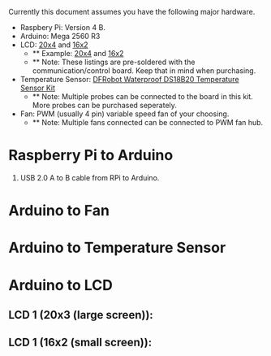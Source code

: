 Currently this document assumes you have the following major hardware.
- Raspbery Pi: Version 4 B.
- Arduino: Mega 2560 R3
- LCD: [20x4](https://www.amazon.com/s?k=20x4+lcd+i2c&crid=11BIA7UEOF7C2&sprefix=i2c+20x4%2Caps%2C175&ref=nb_sb_ss_ts-doa-p_2_8) and [16x2](https://www.amazon.com/s?k=16x2+lcd+i2c&crid=2W1XFJCDRYMVZ&sprefix=16x2+lcd+i2c%2Caps%2C198&ref=nb_sb_noss_1)
  - ** Example: [20x4](https://www.amazon.com/dp/B0C1G9GBRZ?ref=ppx_yo2ov_dt_b_product_details&th=1) and [16x2](https://www.amazon.com/dp/B0BWTFN9WF?ref=ppx_yo2ov_dt_b_product_details&th=1)
  - ** Note: These listings are pre-soldered with the communication/control board. Keep that in mind when purchasing.
- Temperature Sensor: [DFRobot Waterproof DS18B20 Temperature Sensor Kit](https://www.amazon.com/gp/product/B07434MB77/ref=ppx_yo_dt_b_search_asin_title?ie=UTF8&psc=1)
  - ** Note: Multiple probes can be connected to the board in this kit. More probes can be purchased seperately.
- Fan: PWM (usually 4 pin) variable speed fan of your choosing.
  - ** Note: Multiple fans connected can be connected to PWM fan hub.

# Raspberry Pi to Arduino
1. USB 2.0 A to B cable from RPi to Arduino.

# Arduino to Fan
# Arduino to Temperature Sensor
# Arduino to LCD
## LCD 1 (20x3 (large screen)):
## LCD 1 (16x2 (small screen)):